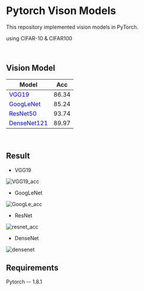 # Pytorch Vison Models<br>



This repository implemented vision models in PyTorch. <br>

using CIFAR-10 & CIFAR100<br>




<br>

## Vision Model
|Model|Acc|
|---|---|
|<span style="color:blue">VGG19</span>|86.34|
|<span style="color:blue">GoogLeNet</span>|85.24|
|<span style="color:blue">ResNet50</span>|93.74|
|<span style="color:blue">DenseNet121</span>|89.97|

<br>



## Result



- VGG19

![VGG19_acc](https://user-images.githubusercontent.com/46425982/149648888-95aab72d-7904-4e5f-8386-95406da94e51.png)

- GoogLeNet

![GoogLe_acc](https://user-images.githubusercontent.com/46425982/149659095-49152eb7-57d7-4664-9054-c42d7cfe2132.png)

- ResNet

![resnet_acc](https://user-images.githubusercontent.com/46425982/149684737-3fe4c698-5727-4875-bae7-d2dcfb6e293b.png)

- DenseNet

![densenet](https://user-images.githubusercontent.com/46425982/150138727-f8f89861-2b2b-40e1-8b7a-0cf7c3eb35d1.png)

## Requirements<br>
Pytorch -- 1.8.1
